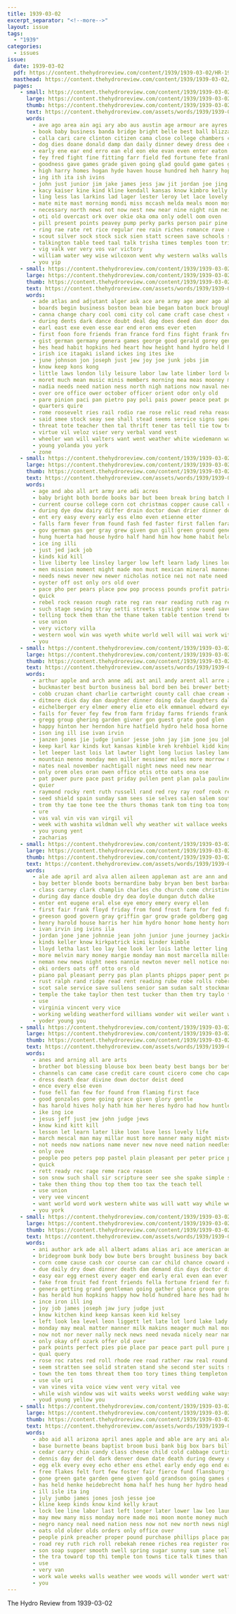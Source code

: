 ```yaml
---
title: 1939-03-02
excerpt_separator: "<!--more-->"
layout: issue
tags:
  - "1939"
categories:
  - issues
issue:
  date: 1939-03-02
  pdf: https://content.thehydroreview.com/content/1939/1939-03-02/HR-1939-03-02.pdf
  masthead: https://content.thehydroreview.com/content/1939/1939-03-02/masthead/HR-1939-03-02.jpg
  pages:
    - small: https://content.thehydroreview.com/content/1939/1939-03-02/small/HR-1939-03-02-01.jpg
      large: https://content.thehydroreview.com/content/1939/1939-03-02/large/HR-1939-03-02-01.jpg
      thumb: https://content.thehydroreview.com/content/1939/1939-03-02/thumbnails/HR-1939-03-02-01.jpg
      text: https://content.thehydroreview.com/assets/words/1939/1939-03-02/HR-1939-03-02-01.txt
      words:
        - ave ago area ain agi ary abo aus austin age armour are ayres autry agent april america ale aries ana ara and aas american arthur able ace areas ani arch aid ake all
        - book baby business banda bridge bright belle best ball blizzard burns bridgeport bet bradley bese bere bree blest beasley bitter bar basket belts bloom both boyd but boa bade browning bolivar boys begun back black bell burnet big bast beh been bos boy bounds bold bay bone board babey balls biase bishop baker ballew bound
        - calla cari care clinton citizen cama close college chambers con christian crable captain crystal class colo charles cloke cold crane church clear city cox county coli clifford cates candies corner car claude china center collier craft cee conta comes chamber chester clayton came crate custer caraway cary cake caddo calle chi cor cook corn
        - dog dies doane donald damp dan daily dinner dewey dress dee deep dack daughter date dat doing dust days dray dorough dutch dennis dent denver day deal deed
        - early ene ear end erro ean eld eon eke evan even enter eaton every
        - fey fred fight fine fitting farr field fed fortune fete frank few francis falling first fergus fair felton former fam full fairly fon for folks floyd fee friends farm from fax farmer fellers flood firth friday fone
        - goodness gave games grade given going glad gould game gates governor guest gold green gene gordon goodrich guess gear golden gone gas george grounds good guy goose
        - high harry homes hogan hyde haven house hundred heh hanry hopewell hafer hazlett hie hipps hamburger hall heen heger hence hydro holding hurt hon harlin horn hold hosey held homa homer had hopkins hool hearty hed harvey howell has her home hag hawkins heard hutton how heart him hammon henry hamilton hasty hoes head
        - ing ith ita ish ivins
        - john just junior jim jake james jess jaw jit jordan joe jing jee
        - kacy kaiser kine kind kline kendall kansas know kimbro kelly
        - ling less las larkins lad lager lester leroy let lace lovely look lucas lynell learn long loretta living lawrence litter land lower leo lemen leonard lor little late left lewis lydia lit last later
        - mate mite mast morning mondi miss mccash melda meals moon most mose mam mire mene missouri may much miles more matter moulin men must master members mcphetridge miller many monroe march mea man made manta mer money marble mission
        - necessary north news not now nest new near nine night nim neighbors ney nims nov nancy nickey noe
        - oti old overcast ork over okie oka oma only odell oom oven
        - pill present points peavey pump perky parks person pair pine proper pee pope public pari pace paul price phipps phe porter purchase perfect past pro phi palace pages pauline post potter part place police promise plants pray papa page phillis plan prior president pals pot pim pastor pay princess pita phillips petite philips
        - ring rae rate ret rice regular ree rain riches romance rave reason reger raid reb rates richert rod rew rai root rom rape riley ravine rockefeller roosevelt reaver row riding royalty richard
        - scout silver sock stock sick sien statt screen save schools savannah speak silk sacks strange sor soni soon soll sharp school special sen stay seen seams small she serena service stewart smiley seats shields sale south short sam smalley selling sorrow soe sack soar sugita sons stow spor speaker said sister son shows send sky side smith suit second such see sare stadt saturday spring sun set sos six seven show shade sees sunday stanley stove sung still sane state sprague saber
        - talkington table teed taal talk trisha times temples toon tribe too tor them tennessee tao temple thing then tom take top tye thie thi the tat tea tiny tisher than taylor ted thompson triplett tarver tay tue tame taken tee trip tha tough tate thong team thele tow
        - vig valk ver very vos var victory
        - william water wey wise wilcoxon went why western walks walls wayne wee wear wilson wheel world wal winne wind weight white was won wedding warm will worth wil wool wildcat weer welcome with wines wert win west week walker word well whittenton wetzel weeks weather whitten weatherford wen work
        - you yip
    - small: https://content.thehydroreview.com/content/1939/1939-03-02/small/HR-1939-03-02-02.jpg
      large: https://content.thehydroreview.com/content/1939/1939-03-02/large/HR-1939-03-02-02.jpg
      thumb: https://content.thehydroreview.com/content/1939/1939-03-02/thumbnails/HR-1939-03-02-02.jpg
      text: https://content.thehydroreview.com/assets/words/1939/1939-03-02/HR-1939-03-02-02.txt
      words:
        - ade atlas and adjutant alger ask ace are army age amer ago able ale asp adolf american area ave all angel asia angry
        - boards begin business boston bean bie began baton buck brought bitter boss bou bice body bear branch bruckart brings britain bine but bring break bly big best barracks bill back bar been bulk
        - canna change chary cool comi city col came craft case chest conquest ceo con chief cutting cage civil chen congress consul cartel cons cot cas cold cheap close cor chet company china chance council chamber chancellor course click creek canton castle common cause content circle cameron czar cam can colony
        - during dents dark dance doubt deal dag does deed dan door down dry differ drafts dea dew desire dare days debate duce
        - earl east exe even esse ear end eron ems ever eten
        - first foon fore friends fran france ford fins fight frank free for front fate francisco famous folk french feck few far friend fea former freely fig from friendly foot fret forts force fritz found filo fear flower freedom
        - gist german germany genera games george good gerald gorey general gala govern guard gone gram gas gen grandson
        - hes head habit hopkins hed heart how height hand hydro held hoes hope hong him hint hiss heads hugh her houle house hot hey high harry had haul hull has
        - irish ice itagaki island ickes ing ites ike
        - june johnson jon joseph just jew joy joe junk jobs jim
        - know keep kons kong
        - little laws london lily leisure labor law late limber lord learned lead lately les live legion less laughing like loosen later long lupin lene list lies left lins lente lot litle last lemuel life learn lesson line
        - moret much mean music minis members morning mea meas mooney min miss mcninch many most melas mony milder montana mission march moist minister miles mae might murders must monroe marquis more may mile made men musi money
        - nadia needs need nation ness north nigh nations now naval neck nies nash necessary nana noe nored news nose not never nye new
        - over ore office ower october officer orient odor only old
        - pare pinion paci pan pietro pay poli pais power peace peat policy private page proper president plant public press police port pers plane planes prine pleasant prom parton pretty past pain place paris pea pro peer people pleasure pel persons pull
        - quarters quire
        - rome roosevelt ries rail rodio rae rose relic read reha reason ried real race robert roper rope rub radio ribeiro ring rances ree ret red roose regular
        - said smee stock seay see shall stead seems service signs speaks student speaker seem sper seeds short step state sand sin saw sen swift such salsa seen stance set switch session soon still sales states speedy sac south speech subject she study seed sealy say school stores stuck station senator slaten special sell
        - threat tote teacher then tal thrift tener tas tell tie tow testi tims take the teter tom ting toot tea turn than toof teach tick them toward taken touch thee taft tae tra toy tips
        - virtue vil veloz viser very verbal vand vest
        - wheeler wan will walters want went weather white wiedemann was wos way washington water won with weekly worst week while william work wood win wonder welle willing war well world wire
        - young yolanda you york
        - zone
    - small: https://content.thehydroreview.com/content/1939/1939-03-02/small/HR-1939-03-02-03.jpg
      large: https://content.thehydroreview.com/content/1939/1939-03-02/large/HR-1939-03-02-03.jpg
      thumb: https://content.thehydroreview.com/content/1939/1939-03-02/thumbnails/HR-1939-03-02-03.jpg
      text: https://content.thehydroreview.com/assets/words/1939/1939-03-02/HR-1939-03-02-03.txt
      words:
        - age and abo all art army are adi acres
        - baby bright both borde books bar but been break bring batch battle bayer belt bas back backs blouse barn balance book best breeding bird began blood baye
        - current course college corn cot christmas copper cause call certain crisp col comes come close calm campa constant cold cream care cree cherie cal cattle can cost cross chic
        - during dye dow dairy differ drain doctor down drier dinner door dress day der die done
        - ent ery easy every early ess elmo even etienne etter
        - falls farm fever from found fash fed faster first fallen fara for ferring fewer falling famous flow front forty feathers fortune fear flock
        - gov german gas ger gray grew given gun gill green ground general group ganic glass gal
        - hung huerta had house hydro half hand him how home habit held high hot has hens hou her hour
        - ice ing illi
        - just jed jack job
        - kinds kid kill
        - live liberty lee linsley larger low left learn lady lines louis look lions loss life like lion longer lower land line latter lea little
        - men mission moment might made mon must mexican mineral manner mash much many mean more mani maestro may mountain miracle market matter males means most million morale march money
        - needs news never new newer nicholas notice nei not nate need novel near neer nor nite non now
        - oyster off ost only ors old over
        - pace pho per pears place pow pop process pounds profit patrician pie people paisley pass paper parral pain plant pal paso pershing proe ping powder perfect par patch
        - quick
        - rebel rock reason rough rate reg ran rear reading ruth rag red running route rich rise rank
        - such stage sewing stray setti streets straight snow seed save show side summer son shorter sat stay slim selling supply starts soma shown said sheets smart see scrape strong sane spring standing simple shoulders sit sand shows sam season state stock ster suit sled single start scott swank she spears step suits saw
        - telling tock them than the thane taken table tention trend tell tim ting trick then turn try ton times treat tow tear ties tho tour take
        - use union
        - very victory villa
        - western wool win was wyeth white world well will wai work with wit water warm way wil went wild war wax worth want ways week watson
        - you
    - small: https://content.thehydroreview.com/content/1939/1939-03-02/small/HR-1939-03-02-04.jpg
      large: https://content.thehydroreview.com/content/1939/1939-03-02/large/HR-1939-03-02-04.jpg
      thumb: https://content.thehydroreview.com/content/1939/1939-03-02/thumbnails/HR-1939-03-02-04.jpg
      text: https://content.thehydroreview.com/assets/words/1939/1939-03-02/HR-1939-03-02-04.txt
      words:
        - arthur apple and arch anne adi ast anil andy arent all arre arkansas ane ago are age alls american alex
        - buckmaster best burton business bal bord ben bei brewer betty beck bryan boyd been ball baby buy boy
        - cobb cruzan chant charlie cartwright county call chae cream cost care cane can company cox chet corn car claude colony carl cue cruse che city clinton cade coffee comet cedar church caddo
        - ditmore dick day dan daughter dinner doing dale daughters dalke
        - eichelberger ery elmer emery elie eto elk emmanuel edward eye emory eden end eon
        - fails for fever fey few from farm friday farms friends frank froese faye first fain fand fresh foy fred field frankie felton
        - gregg group ghering garden givner gon guest grate good glen
        - happy hinton her herndon hire hatfield hydro held hosa horne hobart harry home hughes has hayes hary henry him hou huth hope hubert health had huss
        - ison ing ill ise ivan irvin
        - janzen jones jie judge junior jesse john jay jim jone jou johnston jump jin jee
        - keep karl kar kinds kut kansas kimble kreh krehbiel kidd kingfisher kot
        - let leeper last lois lat lawter light long lucius lasley lane little land laa libera ley like lenny large
        - mountain menno monday men miller messimer miles more morrow moore mast min maxine march milles mash morning mae miss mary maes most matter mir monda mone merry must maize mccowen made mara millet mis
        - nates neal november nachtigall night news need new near
        - only orem oles oran owen office otis otto oats ona ose
        - pat power pure pace past priday pullen pent plan pala pauline pitzer price pam pankratz place per pay post pian press poor paul
        - quier
        - raymond rocky rent ruth russell rand red roy ray roof rook reynolds roberton
        - seed shield spain sunday sam sees sie selves salen salem south sylvester sha sparks sane schoo school sour saturday seath senda seeds sturdy stutzman sell sharry scott stern she sudan seal sutton sot son salata shipp sutt see stange springs simpson second still seat sande seip saving sons sine sweetwater sale
        - trom thy tae tone tee the thurs thomas tank tom ting toa tong thirsk thu tien theron tak tate tay than thon tea trip texas take talle touch
        - ure
        - vas val vin vis van virgil vil
        - week with washita wildman well why weather wit wallace weeks wil wilbur word weatherford wedding will was
        - you young yent
        - zacharias
    - small: https://content.thehydroreview.com/content/1939/1939-03-02/small/HR-1939-03-02-05.jpg
      large: https://content.thehydroreview.com/content/1939/1939-03-02/large/HR-1939-03-02-05.jpg
      thumb: https://content.thehydroreview.com/content/1939/1939-03-02/thumbnails/HR-1939-03-02-05.jpg
      text: https://content.thehydroreview.com/assets/words/1939/1939-03-02/HR-1939-03-02-05.txt
      words:
        - ale ade april ard alva allen aileen appleman ast are ann and all apel
        - bay better blonde boots bernardine baby bryan ben best barbara barber bell berry big brought bread boys boy beulah back beatrice begin business billy belles been but
        - class carney clark champlin charles cho church come christine coffee clinton can cost cowboy corner chick christene card carolyn cane cole cold corn
        - during day dance double dry dea doyle dungan dutch dalke
        - enter ent eugene eral else eye emory emery every ellen
        - first fair frank floyd friday from fond frost farm for fed fam fresh farmer
        - greeson good govern gray griffin gar grow grade goldberg gag gave gable glass
        - henry harold house harris her him hydro honor home henty horn heineman hair held hume had hamilton helen heid hopewell
        - ivan irvin ing ivins ila
        - jordan jone jane johnnie jean john junior june journey jackie just jesse
        - kinds keller know kirkpatrick kimi kinder kimble
        - lloyd letha last leo lay lee look ler lois lathe letter ling lala lige loss let light less like leedom long lowell little
        - more melvin mary money margie monday man most marcella miller merit milton magnolia made mash miler miles much music morning margaret maxine mast march mos miss marie must martha
        - neman new news night nees nannie newton never nell notice northrip now
        - oki orders oats off otto ors old
        - piano pal pleasant perry pas plan plants phipps paper pent policy pete plant pay profit pump
        - rust ralph rand ridge read rent reading rube robe rolls robert raymond records roll rozelle russell
        - scot sale service save sullens senior sam sudan salt stockman stemp stover six she son sick stock standard sole sank state shower sunda swartzendruber school study sutton store speech station smith short see shields special south supply such sun sup saturday sylvester
        - temple the take taylor then test tucker than them try taylo tie tuck ton
        - use
        - virginia vincent very vice
        - working welding weatherford williams wonder wit weiler want why water weeks work west with wilburn wild will wear was week
        - yoder young you
    - small: https://content.thehydroreview.com/content/1939/1939-03-02/small/HR-1939-03-02-06.jpg
      large: https://content.thehydroreview.com/content/1939/1939-03-02/large/HR-1939-03-02-06.jpg
      thumb: https://content.thehydroreview.com/content/1939/1939-03-02/thumbnails/HR-1939-03-02-06.jpg
      text: https://content.thehydroreview.com/assets/words/1939/1939-03-02/HR-1939-03-02-06.txt
      words:
        - anes and arning all are arts
        - brother bot blessing blouse box been beaty best bangs bor bet bah but brought book black break big
        - channels can came case credit care count cicero come cho cape carry comfort christian churches christ con cornelius cain coins cold
        - dress death dear divine down doctor deist deed
        - ence every else even
        - fuse fell fan few for found from flaming first face
        - good gonzales gone going grace given glory gentle
        - has harold hives holy hath him her heres hydro had how huntley hoban
        - ike ing ice
        - jesus jeff just jew john judge jews
        - know kind kitt kill
        - lesson let learn later like loon love less lovely life
        - march mescal man may millar must more manner many might mister mens mak mea men much matter
        - not needs now nations name never new nove need nation needles note nami
        - only ove
        - people peo peters pop pastel plain pleasant per peter price pro peace pure
        - quick
        - rett ready rec rage reme race reason
        - son snow such shall sir scripture seer see she spake simple seems send strain sins show street sewing smart speech save say seem shade sen said season sin still suit second style scarf speak
        - take then thing thou top them too tax the teach tell
        - use union
        - very vee vincent
        - want world word work western white was will watt way while wear west with words war write wild win
        - you york
    - small: https://content.thehydroreview.com/content/1939/1939-03-02/small/HR-1939-03-02-07.jpg
      large: https://content.thehydroreview.com/content/1939/1939-03-02/large/HR-1939-03-02-07.jpg
      thumb: https://content.thehydroreview.com/content/1939/1939-03-02/thumbnails/HR-1939-03-02-07.jpg
      text: https://content.thehydroreview.com/assets/words/1939/1939-03-02/HR-1939-03-02-07.txt
      words:
        - ani author ark ade all albert adams alias ari ace american and apple arent able are
        - bridegroom bunk body bow bute bers brought business boy back batty bev began better belong bulk bot bluff becker but been both bride bird bush belling break best below big breeding brook bring
        - corn come cause cash cor course can car child chance coward company con cation count common cure cline care cast courage cold city clear creek choice carry cream constant cake comes cough
        - due daily dry down dinner death dam demand din days doctor dick day dickstein doing don dessert during deal dance dressing dear dock dress
        - easy ear egg ernest every eager end early eral even ean ever
        - fake from fruit fed front friends fella fortune friend fer face full fail forward far foot fresh fox fine fair factor fuel first flaming found flash fontaine for fore fellow fight
        - genera getting grand gentleman going gather glance groom group guy gone gloria green gen grave gor game general good goes galena
        - has herald hun hopkins happy how hold hundred hare hes had holmes heart hail hearty her hydro hand house him hurt handy heavens horns hurry hould houston high held hills health hin
        - ince iron ill ing
        - joy job james joseph jaw jury judge just
        - know kitchen kind keep kansas keen kid kelsey
        - left look lea level leon liggett let late lot lord lake lady likely lunch like long last lawyer less lack lude love lakes living little ludens
        - monday may meal matter manner milk makins meager much mal mountain modest mighty mare maiden matters maybe money martin men mans marriage memory meals must mine mean music man mom might made most missouri mass mary means mur moral mals main many mounts milan morning miss morse mineral moment march more marion
        - now not nor never nally neck news need nevada nicely near name newcomer neath noon night norman
        - only okay off ozark offer old over
        - park points perfect pies pie place par peace part pull pure piece precious ponds plain push present plump point people pleasant power pretty porch public port pink prince peo past person per
        - qual query
        - rose roc rates red roll rhode ree road rather raw real round river rule
        - seem stratten see solid straten stand she second ster suits springs sup star simple supply seems sayles sullen stairs supper stuff said sweet sauce seven say samuel secret short season side swallow shall stranger seen sense sleep smoke salary shows street still stake self show salad set storm sur shoot speak spare smart seal shoulder strong square streams small sober stein
        - town the ten toms threat them too tory times thing templeton thick top thousand tone telling touch trial tom then thou tell tobacco till treat than take turn try trim tint tonic tough taken tak tall tennessee tour
        - use ule uri
        - van vines vita voice view vent very vital vee
        - while wish window was wit waits weeks worst wedding wake ways west wagon will why way words wonder went weather wife wire word well want with winter world
        - youd young yellow you
    - small: https://content.thehydroreview.com/content/1939/1939-03-02/small/HR-1939-03-02-08.jpg
      large: https://content.thehydroreview.com/content/1939/1939-03-02/large/HR-1939-03-02-08.jpg
      thumb: https://content.thehydroreview.com/content/1939/1939-03-02/thumbnails/HR-1939-03-02-08.jpg
      text: https://content.thehydroreview.com/assets/words/1939/1939-03-02/HR-1939-03-02-08.txt
      words:
        - abo aid all arizona april anes apple and able are ary ani ale aves alm american autry america abe age
        - base burnette beans baptist broom busi bank big box bars bill baby burgs burns bitterly been best belle bang bible brood beets bring bulk bros bus bandy bridgeport butter boy
        - cedar carry chin candy class cheese child cold cabbage curtiss car chick cry care canyon cyril common can coffee caddo craft cripple christian came christ con city craw check church close county carton court corn cham cash cobb cost crystal
        - dennis day der del dark denver down date death during dewey dee dog demand days deal doctor doing daughter daily
        - egg elk every evey echo ether ens ethel early endy ego end eagle eben
        - free flakes felt fort few foster fair fierce fund flansburg friday frank front ford for fire franklin first from fields fowler friend flies farms full fiscal fish farmer fred fresh
        - gone green gate garden gene given gold grandson going games gan good golden gallon
        - has held henke heidebrecht homa half hes hung her hydro head hardware hire hafer honey ham heger hey hundred him house had
        - ill isle ita ing
        - july jumbo james jones josh jesse joe
        - kline keep kinds know kind kelly kraut
        - lock lee line labor last left longer later lower law leo laundry linebarger lage lay large likes little let long late leon
        - may mew many miss monday more made moi moon monte money much might men most minnie maybe min march miller man mexican marriage mash
        - negro nancy neal need nation ness now not new north news night
        - oats old older olds orders only office over
        - people pink preacher proper pound purchase phillips place pages peaches princess pie peck paper pear present power pounds payment pierce plenty page prout public pals part poor
        - road rey ruth rich roll rebekah renee riches rea register room rates read running
        - son soap supper smooth swell spring sugar sunny sum sane selling said save service seem spies special square store sick sunday slick smith san suite standard shirley show state seed sus smiley stand soon silk sermon saturday sell stay salmon shown senator sweet sale starts shows stock
        - the tra toward top thi temple ton towns tice talk times than trees thay tin texas tyrone them then
        - use
        - very van
        - work wale weeks walls weather wee woods will wonder wert watt white was washington wildcat wit whip worth wife wheelan want weatherford wanderer with week william
        - you
---
```


The Hydro Review from 1939-03-02

<!--more-->

